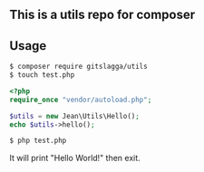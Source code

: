 ## This is a utils repo for composer

## Usage ##

```bash
$ composer require gitslagga/utils
$ touch test.php
```

```php
<?php
require_once "vendor/autoload.php";

$utils = new Jean\Utils\Hello();
echo $utils->hello();
```

```bash
$ php test.php
```

It will print "Hello World!" then exit.